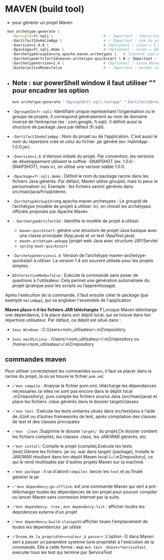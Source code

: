 # MAVEN (build tool)
- pour  générer un  projet Maven 
 ```bash
  mvn archetype:generate \
    -DgroupId=fr.sqli \                       # ✅ Important : identifie ton organisation ou ton package racine
    -DartifactId=HalimApp \                   # ✅ Important : nom du projet (nom du dossier et du .jar)
    -Dversion=1.0.0 \                         # (Optionnel : sinon = 1.0-SNAPSHOT par défaut)
    -Dpackage=fr.sqli.demo \                  # (Optionnel : sinon = même valeur que groupId)
    -DarchetypeGroupId=org.apache.maven.archetypes \   # (Souvent implicite, mais préférable de le définir)
    -DarchetypeArtifactId=maven-archetype-quickstart \ # ✅ Important : modèle de projet à utiliser
    -DarchetypeVersion=1.4 \                  # (Optionnel : sinon Maven choisit la dernière version disponible)
    -DinteractiveMode=false                   # ✅ Important : permet une génération sans intervention manuelle

 ```
- ## Note : sur powerShell window il faut utiliser "" pour  encadrer les option
   ```bash
   mvn archetype:generate "-DgroupId=fr.sqli.testapp" "-DartifactId=testapp" "-DarchetypeArtifactId=maven-archetype-quickstart" "-DarchetypeVersion=1.5" "-DinteractiveMode=false"
   ```



 - `-DgroupeId=fr.sqli`: Identifiant unique représentant l’organisation ou   le groupe de projets.
Il correspond généralement au nom de domaine inversé de l’entreprise (ex : com.google, fr.sqli).
Il définit aussi la structure de package Java par défaut (fr.sqli).

 - `-DartifactId=HalimApp` : Nom du projet ou de l’application.
C’est aussi le nom du répertoire créé et celui du fichier .jar généré (ex: HalimApp-1.0.0.jar).

- `-Dversion=1.0.0`:Version initiale du projet.
Par convention, les versions de développement utilisent le suffixe -SNAPSHOT (ex: 1.0.0-SNAPSHOT), mais ici, on utilise une version stable 1.0.0.

- `-Dpackage=fr.sqli.demo` :
Définit le nom du package racine dans les fichiers Java générés.
Par défaut, Maven utilise groupId, mais tu peux le personnaliser ici.
Exemple : les fichiers seront générés dans src/main/java/fr/sqli/demo.


- `-DarchetypeGroupId`=org.apache.maven.archetypes :
Le groupId de l’archétype (modèle de projet) à utiliser.
Ici, on choisit les archétypes officiels proposés par Apache Maven.


 - `- DarchetypeArtifactId` : Identifie le modèle de projet à utiliser.
    - `maven-quickstart`: génère une structure de projet Java basique avec une classe principale (App.java) et un test (AppTest.java).
    - `maven-archetype-webapp` (projet web Java avec structure JSP/Servlet 
    - `spring-boot-quickstart` 


- `-DarchetypeVersion=1.4`:    Version de l’archétype maven-archetype-quickstart à utiliser.
La version 1.4 est souvent utilisée pour les projets simples. 

- `DInteractiveMode=false` : Exécute la commande sans poser de questions à l'utilisateur.
Cela permet une génération automatisée du projet (pratique pour les scripts ou l’apprentissage).

Après l'exécution de la commande, il faut ensuite créer le package (par exemple `HalimApp`), qui va englober l'ensemble de l'application

__Maven place-t-il les fichiers JAR téléchargés ?__ 
Lorsque Maven télécharge une dépendance, il la place dans son dépôt local, qui se trouve dans ton répertoire utilisateur.
Par défaut, ce dépôt est situé dans :
-   `Sous Windows` : C:\Users\<nom_utilisateur>\.m2\repository

- ``Sous macOS/Linux`` : /Users/<nom_utilisateur>/.m2/repository ou /home/<nom_utilisateur>/.m2/repository



## commandes maven
Pour utiliser correctement les commandes `maven`, il faut se placer dans la racine du projet, là où se trouve le fichier `pom.xml`  



- ✅`mvn compile` :  Analyse le fichier pom.xml, télécharge les dépendances nécessaires (si elles ne sont pas encore dans le dépôt local .m2/repository), puis compile les fichiers source Java (src/main/java) et place les fichiers .class générés dans le dossier target/classes

- ✅`mvn test` : Exécute les tests unitaires situés dans src/test/java à l’aide de JUnit ou d’autres frameworks de test, après compilation des classes de test et des classes principales

-  ✅`mvn  clean` :Supprime le dossier `target/ `du projet,Ce dossier contient les fichiers compilés, les classes .class, les JAR/WAR générés, etc.

- ✅`mvn install`: Compile le projet (compile),Exécute les tests (test).Génère les fichiers .jar ou .war dans target/ (package),  Installe le JAR/WAR résultant dans ton dépôt Maven local (~/.m2/repository), ce qui le rend réutilisable par d'autres projets Maven sur ta machine.

- ✅`mvn package` : il va  d'abord `compiler`, lancer  les  `test` et au  finale  générer le jar 

- ✅ `mvn dependency:go-offline`: est une commande Maven qui sert à pré-télécharger toutes les dépendances de ton projet pour pouvoir compiler ou lancer Maven sans connexion Internet par la suite.

- ✅`mvn dependency: tree` , `mvn dependency:lsit` :  afficher  toutes les  depndences  externe d'un projet 

- ✅`mvn dependency:build-classpath`:afficher toues l'emplacement  de toutes les  dependences .jar  utilisé 

- ✅`D<nom_de_la_propriété>=<valeur_à passer>` :L’option -D dans Maven sert à passer un paramètre système (une propriété) à l'exécution de la commande. Elle a cette forme : exp `mvn test -Dtest=*ServiceTest` executer  tous les  test  qui  termine  par ServiceTest
